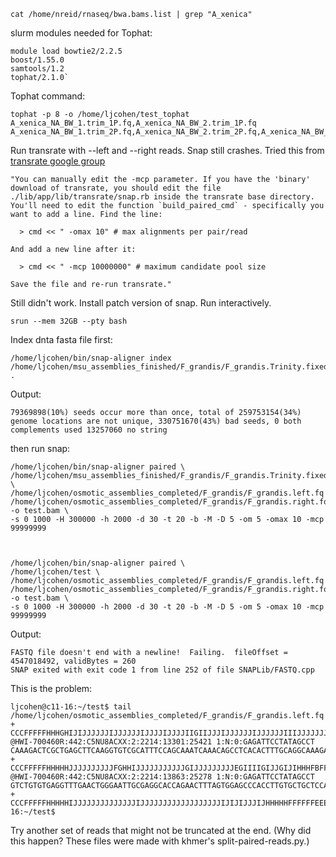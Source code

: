     cat /home/nreid/rnaseq/bwa.bams.list | grep "A_xenica"

slurm modules needed for Tophat:

    module load bowtie2/2.2.5 
    boost/1.55.0
    samtools/1.2
    tophat/2.1.0`

Tophat command:

    tophat -p 8 -o /home/ljcohen/test_tophat A_xenica_NA_BW_1.trim_1P.fq,A_xenica_NA_BW_2.trim_1P.fq  A_xenica_NA_BW_1.trim_2P.fq,A_xenica_NA_BW_2.trim_2P.fq,A_xenica_NA_BW_1.trim.orphans.fq.gz,A_xenica_NA_BW_2.trim.orphans.fq.gz

Run transrate with --left and --right reads. Snap still crashes. Tried this from [transrate google group](https://groups.google.com/forum/#!searchin/transrate-users/ran$20out$20of$20candidate$20pools$20-$20increase$20mcp/transrate-users/b7jKmPG5uos/0tf6sED3BwAJ)

    "You can manually edit the -mcp parameter. If you have the 'binary' download of transrate, you should edit the file ./lib/app/lib/transrate/snap.rb inside the transrate base directory.
    You'll need to edit the function `build_paired_cmd` - specifically you want to add a line. Find the line:

      > cmd << " -omax 10" # max alignments per pair/read

    And add a new line after it:

      > cmd << " -mcp 10000000" # maximum candidate pool size

    Save the file and re-run transrate."

Still didn't work. Install patch version of snap. Run interactively.

    srun --mem 32GB --pty bash

Index dnta fasta file first:

    /home/ljcohen/bin/snap-aligner index /home/ljcohen/msu_assemblies_finished/F_grandis/F_grandis.Trinity.fixed.fa .

Output:

    79369898(10%) seeds occur more than once, total of 259753154(34%) genome locations are not unique, 330751670(43%) bad seeds, 0 both complements used 13257060 no string

then run snap:

    /home/ljcohen/bin/snap-aligner paired \
    /home/ljcohen/msu_assemblies_finished/F_grandis/F_grandis.Trinity.fixed.fa \
    /home/ljcohen/osmotic_assemblies_completed/F_grandis/F_grandis.left.fq /home/ljcohen/osmotic_assemblies_completed/F_grandis/F_grandis.right.fq  -o test.bam \
    -s 0 1000 -H 300000 -h 2000 -d 30 -t 20 -b -M -D 5 -om 5 -omax 10 -mcp 99999999



    /home/ljcohen/bin/snap-aligner paired \
    /home/ljcohen/test \
    /home/ljcohen/osmotic_assemblies_completed/F_grandis/F_grandis.left.fq /home/ljcohen/osmotic_assemblies_completed/F_grandis/F_grandis.right.fq  -o test.bam \
    -s 0 1000 -H 300000 -h 2000 -d 30 -t 20 -b -M -D 5 -om 5 -omax 10 -mcp 99999999

Output: 

    FASTQ file doesn't end with a newline!  Failing.  fileOffset = 4547018492, validBytes = 260
    SNAP exited with exit code 1 from line 252 of file SNAPLib/FASTQ.cpp

This is the problem:

    ljcohen@c11-16:~/test$ tail /home/ljcohen/osmotic_assemblies_completed/F_grandis/F_grandis.left.fq
    +
    CCCFFFFFHHHGHIJIJJJJJJIJJJJJJIJJJJIJJJJIIGIIJJJIJJJJJJIJJJJJJIIIJJJJJJJJHIJFIHHHHHHHFFBDFEFEDEEECDDC
    @HWI-700460R:442:C5NU8ACXX:2:2214:13301:25421 1:N:0:GAGATTCCTATAGCCT
    CAAAGACTCGCTGAGCTTCAAGGTGTCGCATTTCCAGCAAATCAAACAGCCTCACACTTTGCAGGCAAAGACGTTGGAGGAGAAGAAGCTTTGGGCTCAT
    +
    CCCFFFFFHHHHHJJJJJJJJJJFGHHIJJJJJJJJJJJGIJJJJJJJJJEGIIIIGIJJGIJIHHHFBFFFDDDBDDDDBDDDDDDDDDDDDDDDDBC@
    @HWI-700460R:442:C5NU8ACXX:2:2214:13863:25278 1:N:0:GAGATTCCTATAGCCT
    GTCTGTGTGAGGTTTGAACTGGGAATTGCGAGGCACCAGAACTTTAGTGGAGCCCACCTTGTGCTGCTCCACCTCTGTGGCCCCGTCAAACTTTTCCTTG
    +
    CCCFFFFFHHHHHIJJJJJJJJJJJJJJIJJJJJJJJJJJJJJJJJJIJIJIJJJIJHHHHHFFFFFFEEEEEDDDDDDDDDDDDDDDljcohen@c11-16:~/test$

Try another set of reads that might not be truncated at the end. (Why did this happen? These files were made with khmer's split-paired-reads.py.)
